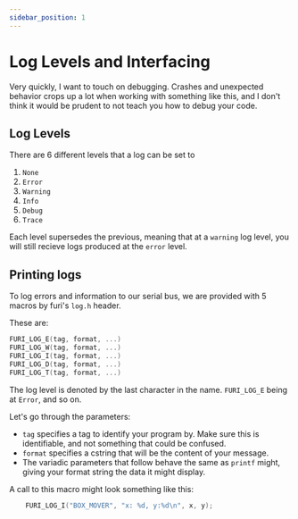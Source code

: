 ```yaml
---
sidebar_position: 1
---
```



# Log Levels and Interfacing

Very quickly, I want to touch on debugging. Crashes and unexpected behavior crops up a lot when working with something like this, and I don't think it would be prudent to not teach you how to debug your code.

## Log Levels
There are 6 different levels that a log can be set to
1. `None`
2. `Error`
3. `Warning`
4. `Info`
5. `Debug`
6. `Trace`


Each level supersedes the previous, meaning that at a `warning` log level, you will still recieve logs produced at the `error` level. 


## Printing logs

To log errors and information to our serial bus, we are provided with 5 macros by furi's `log.h` header.

These are:

```c
FURI_LOG_E(tag, format, ...) 
FURI_LOG_W(tag, format, ...) 
FURI_LOG_I(tag, format, ...) 
FURI_LOG_D(tag, format, ...) 
FURI_LOG_T(tag, format, ...) 
```

The log level is denoted by the last character in the name. `FURI_LOG_E` being at `Error`, and so on.

Let's go through the parameters:
- `tag` specifies a tag to identify your program by. Make sure this is identifiable, and not something that could be confused.
- `format` specifies a cstring that will be the content of your message.
- The variadic parameters that follow behave the same as `printf` might, giving your format string the data it might display.

A call to this macro might look something like this:
```c
    FURI_LOG_I("BOX_MOVER", "x: %d, y:%d\n", x, y);
```